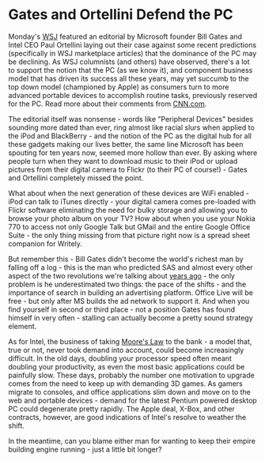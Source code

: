 Gates and Ortellini Defend the PC
=========================================

Monday's [WSJ](http://online.wsj.com/) featured an editorial by Microsoft founder Bill Gates and Intel CEO Paul Ortellini laying out their case against some recent predictions (specifically in WSJ marketplace articles) that the dominance of the PC may be declining. As WSJ columnists (and others) have observed, there's a lot to support the notion that the PC (as we know it), and component business model that has driven its success all these years, may yet succumb to the top down model (championed by Apple) as consumers turn to more advanced portable devices to accomplish routine tasks, previously reserved for the PC. Read more about their comments from [CNN.com](http://money.cnn.com/2006/05/15/technology/gates_otellini.reut/?cnn=yes).

The editorial itself was nonsense - words like "Peripheral Devices" besides sounding more dated than ever, ring almost like racial slurs when applied to the iPod and BlackBerry - and the notion of the PC as the digital hub for all these gadgets making our lives better, the same line Microsoft has been spouting for ten years now, seemed more hollow than ever. By asking where people turn when they want to download music to their iPod or upload pictures from their digital camera to Flickr (to their PC of course!) - Gates and Ortellini completely missed the point.

What about when the next generation of these devices are WiFi enabled - iPod can talk to iTunes directly - your digital camera comes pre-loaded with Flickr software eliminating the need for bulky storage and allowing you to browse your photo album on your TV? How about when you use your Nokia 770 to access not only Google Talk but GMail and the entire Google Office Suite - the only thing missing from that picture right now is a spread sheet companion for Writely.

But remember this - Bill Gates didn't become the world's richest man by falling off a log - this is the man who predicted SAS and almost every other aspect of the two revolutions we're talking about [years ago](http://www.amazon.com/gp/product/0446675962/ref=pd_lpo_k2_dp_k2a_1_txt/102-3149819-1273734?%5Fencoding=UTF8) - the only problem is he underestimated two things: the pace of the shifts - and the importance of search in building an advertising platform. Office Live will be free - but only after MS builds the ad network to support it. And when you find yourself in second or third place - not a position Gates has found himself in very often - stalling can actually become a pretty sound strategy element.

As for Intel, the business of taking [Moore's Law](http://en.wikipedia.org/wiki/Moore%27s_law) to the bank - a model that, true or not, never took demand into account, could become increasingly difficult. In the old days, doubling your processor speed often meant doubling your productivity, as even the most basic applications could be painfully slow. These days, probably the number one motivation to upgrade comes from the need to keep up with demanding 3D games. As gamers migrate to consoles, and office applications slim down and move on to the web and portable devices - demand for the latest Pentium powered desktop PC could degenerate pretty rapidly. The Apple deal, X-Box, and other contracts, however, are good indications of Intel's resolve to weather the shift.

In the meantime, can you blame either man for wanting to keep their empire building engine running - just a little bit longer?
[](http://money.cnn.com/2006/05/15/technology/gates_otellini.reut/?cnn=yes)
